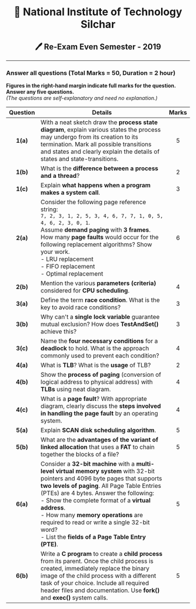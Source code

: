 <div align = "center">

# 🏫 National Institute of Technology Silchar

## 🖊️ Re-Exam Even Semester - 2019

</div>

---

### Answer all questions (Total Marks = 50, Duration = 2 hour)


**Figures in the right-hand margin indicate full marks for the question.**  
**Answer any five questions.**  
*(The questions are self-explanatory and need no explanation.)*

| **Question** | **Details**                                                                                                                                                                                                                                                                                                                                                                                                                                                                                                                           | **Marks** |
| :-----------: | ------------------------------------------------------------------------------------------------------------------------------------------------------------------------------------------------------------------------------------------------------------------------------------------------------------------------------------------------------------------------------------------------------------------------------------------------------------------------------------------------------------------------------------- | :-------: |
| **1(a)** | With a neat sketch draw the **process state diagram**, explain various states the process may undergo from its creation to its termination. Mark all possible transitions and states and clearly explain the details of states and state-transitions. | 5 |
| **1(b)** | What is the **difference between a process and a thread**? | 2 |
| **1(c)** | Explain **what happens when a program makes a system call**. | 3 |
| **2(a)** | Consider the following page reference string: <br>`7, 2, 3, 1, 2, 5, 3, 4, 6, 7, 7, 1, 0, 5, 4, 6, 2, 3, 0, 1`. <br>Assume **demand paging** with **3 frames**. How many **page faults** would occur for the following replacement algorithms? Show your work. <br> - LRU replacement <br> - FIFO replacement <br> - Optimal replacement | 6 |
| **2(b)** | Mention the various **parameters (criteria)** considered for **CPU scheduling**. | 4 |
| **3(a)** | Define the term **race condition**. What is the key to avoid race conditions? | 3 |
| **3(b)** | Why can't a **single lock variable** guarantee mutual exclusion? How does **TestAndSet()** achieve this? | 3 |
| **3(c)** | Name the **four necessary conditions** for a **deadlock** to hold. What is the approach commonly used to prevent each condition? | 4 |
| **4(a)** | What is **TLB**? What is the **usage** of TLB? | 2 |
| **4(b)** | Show the **process of paging** (conversion of logical address to physical address) with **TLBs** using neat diagram. | 4 |
| **4(c)** | What is a **page fault**? With appropriate diagram, clearly discuss the **steps involved in handling the page fault** by an operating system. | 4 |
| **5(a)** | Explain **SCAN disk scheduling algorithm**. | 5 |
| **5(b)** | What are the **advantages of the variant of linked allocation** that uses a **FAT** to chain together the blocks of a file? | 5 |
| **6(a)** | Consider a **32-bit machine** with a **multi-level virtual memory system** with 32-bit pointers and 4096 byte pages that supports **two levels of paging**. All Page Table Entries (PTEs) are 4 bytes. Answer the following: <br> - Show the complete format of a **virtual address**. <br> - How many **memory operations** are required to read or write a single 32-bit word? <br> - List the **fields of a Page Table Entry (PTE)**. | 5 |
| **6(b)** | Write a **C program** to create a **child process** from its parent. Once the child process is created, immediately replace the binary image of the child process with a different task of your choice. Include all required header files and documentation. Use **fork()** and **exec()** system calls. | 5 |
